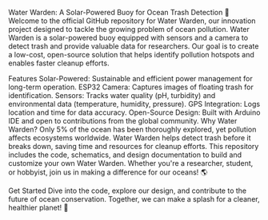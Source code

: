 Water Warden: A Solar-Powered Buoy for Ocean Trash Detection 🌊
Welcome to the official GitHub repository for Water Warden, our innovation project designed to tackle the growing problem of ocean pollution. Water Warden is a solar-powered buoy equipped with sensors and a camera to detect trash and provide valuable data for researchers. Our goal is to create a low-cost, open-source solution that helps identify pollution hotspots and enables faster cleanup efforts.

Features
Solar-Powered: Sustainable and efficient power management for long-term operation.
ESP32 Camera: Captures images of floating trash for identification.
Sensors: Tracks water quality (pH, turbidity) and environmental data (temperature, humidity, pressure).
GPS Integration: Logs location and time for data accuracy.
Open-Source Design: Built with Arduino IDE and open to contributions from the global community.
Why Water Warden?
Only 5% of the ocean has been thoroughly explored, yet pollution affects ecosystems worldwide.
Water Warden helps detect trash before it breaks down, saving time and resources for cleanup efforts.
This repository includes the code, schematics, and design documentation to build and customize your own Water Warden. Whether you're a researcher, student, or hobbyist, join us in making a difference for our oceans! 🌎

Get Started
Dive into the code, explore our design, and contribute to the future of ocean conservation. Together, we can make a splash for a cleaner, healthier planet! 🌟
